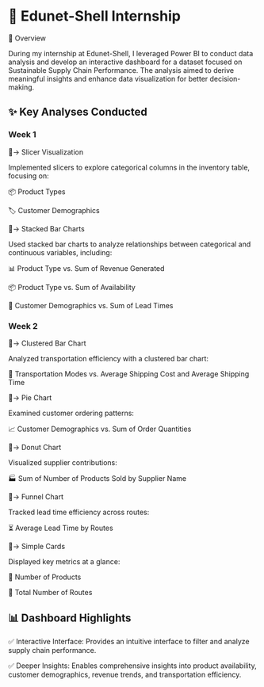 # 🚀 Edunet-Shell Internship

📌 Overview

During my internship at Edunet-Shell, I leveraged Power BI to conduct data analysis and develop an interactive dashboard for a dataset focused on Sustainable Supply Chain Performance. The analysis aimed to derive meaningful insights and enhance data visualization for better decision-making.

## ✨ Key Analyses Conducted

### Week 1

🔹-> Slicer Visualization

Implemented slicers to explore categorical columns in the inventory table, focusing on:

📦 Product Types

🏷️ Customer Demographics

🔹-> Stacked Bar Charts

Used stacked bar charts to analyze relationships between categorical and continuous variables, including:

📊 Product Type vs. Sum of Revenue Generated

📦 Product Type vs. Sum of Availability

👥 Customer Demographics vs. Sum of Lead Times

### Week 2

🔹-> Clustered Bar Chart

Analyzed transportation efficiency with a clustered bar chart:

🚚 Transportation Modes vs. Average Shipping Cost and Average Shipping Time

🔹-> Pie Chart

Examined customer ordering patterns:

📈 Customer Demographics vs. Sum of Order Quantities

🔹-> Donut Chart

Visualized supplier contributions:

🏭 Sum of Number of Products Sold by Supplier Name

🔹-> Funnel Chart

Tracked lead time efficiency across routes:

⏳ Average Lead Time by Routes

🔹-> Simple Cards

Displayed key metrics at a glance:

📌 Number of Products

📌 Total Number of Routes

## 📊 Dashboard Highlights

✅ Interactive Interface: Provides an intuitive interface to filter and analyze supply chain performance.

✅ Deeper Insights: Enables comprehensive insights into product availability, customer demographics, revenue trends, and transportation efficiency.

